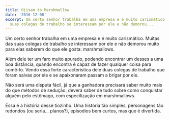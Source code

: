 ```yaml
---
title: Ojisan to Marshmallow
date: '2016-12-08'
excerpt: Um certo senhor trabalha em uma empresa e é muito carismático. Muitas das
  suas colegas de trabalho se interessam por ele e não demorou...
---
```




Um certo senhor trabalha em uma empresa e é muito carismático. Muitas das suas colegas de trabalho se interessam por ele e não demorou muito para elas saberem do que ele gosta: marshmallows.

Além dele ter um faro muito apurado, podendo encontrar um desses a uma boa distância, quando encontra é capaz de fazer qualquer coisa para comê-lo. Vendo essa forte caracteristica dele duas colegas de trabalho que foram salvas por ele e se apaixonaram passam a brigar por ele.

Não será uma disputa fácil, já que a ganhadora precisará saber muito mais do que métodos de sedução, deverá saber de tudo sobre como conquistar alguém pelo estômago, com especilização em marshmallows.

Essa é a história desse tiozinho. Uma história tão simples, personagens tão redondos (ou seria... planos?), episodios bem curtos, mas que é divertida.